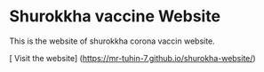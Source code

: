 # Shurokkha vaccine Website
This is the website of shurokkha corona vaccin website.

[ Visit the website] (https://mr-tuhin-7.github.io/shurokha-website/)